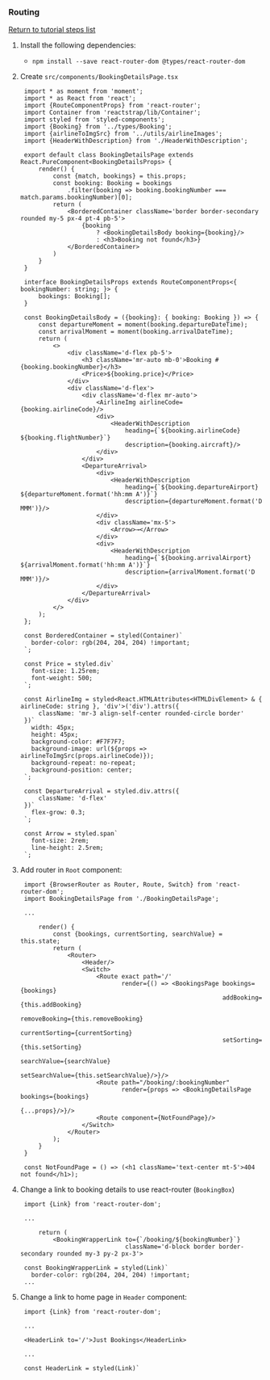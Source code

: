 ### Routing

[Return to tutorial steps list](../README.md)

1. Install the following dependencies:

   * `npm install --save react-router-dom @types/react-router-dom`
        
1. Create `src/components/BookingDetailsPage.tsx`

        import * as moment from 'moment';
        import * as React from 'react';
        import {RouteComponentProps} from 'react-router';
        import Container from 'reactstrap/lib/Container';
        import styled from 'styled-components';
        import {Booking} from '../types/Booking';
        import {airlineToImgSrc} from '../utils/airlineImages';
        import {HeaderWithDescription} from './HeaderWithDescription';
        
        export default class BookingDetailsPage extends React.PureComponent<BookingDetailsProps> {
            render() {
                const {match, bookings} = this.props;
                const booking: Booking = bookings
                    .filter(booking => booking.bookingNumber === match.params.bookingNumber)[0];
                return (
                    <BorderedContainer className='border border-secondary rounded my-5 px-4 pt-4 pb-5'>
                        {booking
                            ? <BookingDetailsBody booking={booking}/>
                            : <h3>Booking not found</h3>}
                    </BorderedContainer>
                )
            }
        }
        
        interface BookingDetailsProps extends RouteComponentProps<{ bookingNumber: string; }> {
            bookings: Booking[];
        }
        
        const BookingDetailsBody = ({booking}: { booking: Booking }) => {
            const departureMoment = moment(booking.departureDateTime);
            const arrivalMoment = moment(booking.arrivalDateTime);
            return (
                <>
                    <div className='d-flex pb-5'>
                        <h3 className='mr-auto mb-0'>Booking #{booking.bookingNumber}</h3>
                        <Price>${booking.price}</Price>
                    </div>
                    <div className='d-flex'>
                        <div className='d-flex mr-auto'>
                            <AirlineImg airlineCode={booking.airlineCode}/>
                            <div>
                                <HeaderWithDescription
                                    heading={`${booking.airlineCode} ${booking.flightNumber}`}
                                    description={booking.aircraft}/>
                            </div>
                        </div>
                        <DepartureArrival>
                            <div>
                                <HeaderWithDescription
                                    heading={`${booking.departureAirport} ${departureMoment.format('hh:mm A')}`}
                                    description={departureMoment.format('D MMM')}/>
                            </div>
                            <div className='mx-5'>
                                <Arrow>→</Arrow>
                            </div>
                            <div>
                                <HeaderWithDescription
                                    heading={`${booking.arrivalAirport} ${arrivalMoment.format('hh:mm A')}`}
                                    description={arrivalMoment.format('D MMM')}/>
                            </div>
                        </DepartureArrival>
                    </div>
                </>
            );
        };
        
        const BorderedContainer = styled(Container)`
          border-color: rgb(204, 204, 204) !important;
        `;
        
        const Price = styled.div`
          font-size: 1.25rem;
          font-weight: 500;
        `;
        
        const AirlineImg = styled<React.HTMLAttributes<HTMLDivElement> & { airlineCode: string }, 'div'>('div').attrs({
            className: 'mr-3 align-self-center rounded-circle border'
        })`
          width: 45px;
          height: 45px;
          background-color: #F7F7F7;
          background-image: url(${props => airlineToImgSrc(props.airlineCode)});
          background-repeat: no-repeat;
          background-position: center;
        `;
        
        const DepartureArrival = styled.div.attrs({
            className: 'd-flex'
        })`
          flex-grow: 0.3;
        `;
        
        const Arrow = styled.span`
          font-size: 2rem;
          line-height: 2.5rem;
        `;

1. Add router in `Root` component:

        import {BrowserRouter as Router, Route, Switch} from 'react-router-dom';
        import BookingDetailsPage from './BookingDetailsPage';
        
        ...
        
            render() {
                const {bookings, currentSorting, searchValue} = this.state;
                return (
                    <Router>
                        <Header/>
                        <Switch>
                            <Route exact path='/'
                                   render={() => <BookingsPage bookings={bookings}
                                                               addBooking={this.addBooking}
                                                               removeBooking={this.removeBooking}
                                                               currentSorting={currentSorting}
                                                               setSorting={this.setSorting}
                                                               searchValue={searchValue}
                                                               setSearchValue={this.setSearchValue}/>}/>
                            <Route path="/booking/:bookingNumber"
                                   render={props => <BookingDetailsPage bookings={bookings}
                                                                        {...props}/>}/>
                            <Route component={NotFoundPage}/>
                        </Switch>
                    </Router>
                );
            }
        }
        
        const NotFoundPage = () => (<h1 className='text-center mt-5'>404 not found</h1>);

1. Change a link to booking details to use react-router (`BookingBox`)

        import {Link} from 'react-router-dom';
        
        ...
        
            return (
                <BookingWrapperLink to={`/booking/${bookingNumber}`}
                                    className='d-block border border-secondary rounded my-3 py-2 px-3'>
        
        const BookingWrapperLink = styled(Link)`
          border-color: rgb(204, 204, 204) !important;
        ...

1. Change a link to home page in `Header` component:

        import {Link} from 'react-router-dom';
        
        ...
        
        <HeaderLink to='/'>Just Bookings</HeaderLink>
        
        ...
        
        const HeaderLink = styled(Link)`
        

